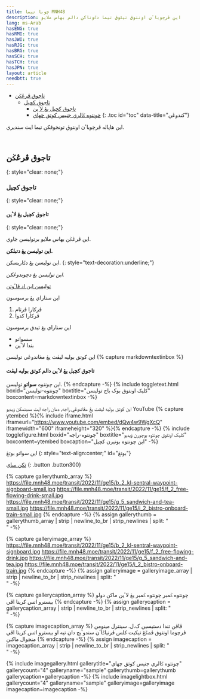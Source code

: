 ```yaml
---
title: چوبا تيما MNH48
description: اين ڤرچوباٴن اونتوق تيڠوق تيما دݢوناکن دالم بهاس ملايو
lang: ms-Arab
hasENG: true
hasRMI: true
hasJWI: true
hasRJG: true
hasBRG: true
hasSCH: true
hasTCH: true
hasJPN: true
layout: article
needbtt: true
---
```



- [تاجوق ڤرڠݢن](#تاجوق-ڤرڠݢن)
  - [تاجوق کچيل](#تاجوق-کچيل)
    - [تاجوق کچيل يڠ لاٴين](#تاجوق-کچيل-يڠ-لاٴين)
    - [چونتوه ݢالري جنيس کوتق چهاي](#چونتوه-ݢالري-جنيس-کوتق-چهاي)
{: .toc id="toc" data-title="کندوڠن"}


اين هاڽاله ڤرچوباٴن اونتوق تونجوقکن تيما ايت سنديري.


&nbsp;


## تاجوق ڤرڠݢن
{: style="clear: none;"}

### تاجوق کچيل
{: style="clear: none;"}

#### تاجوق کچيل يڠ لاٴين
{: style="clear: none;"}

اين ڤرڠݢن بهاس ملايو برتوليسن جاوي.


**اين توليسن يڠ دتبلکن.**


اين توليسن يڠ دݢاريسکن.
{: style="text-decoration:underline;"}


*اين توليسن يڠ دچوندوڠکن.*


[توليسن اين اد ڤاٴوتن](#)


اين سناراي يڠ برسوسون

1. ڤرکارا ڤرتام
2. ڤرکارا کدوا


اين سناراي يڠ تيدق برسوسون

- سسواتو
- بندا لاٴين


اين کوتق بوليه ليڤت يڠ مڠاندوڠي توليسن
{% capture markdowntextinbox %}
#### تاجوق کچيل يڠ لاٴين دالم کوتق بوليه ليڤت
اين *چونتوه* **سواتو** توليسن.
{% endcapture -%}
{% include toggletext.html boxid="چونتوه-توليسن" boxtitle="کليک اونتوق بوک باچ توليسن" boxcontent=markdowntextinbox -%}


اين کوتق بوليه ليڤت يڠ مڠاندوڠي راجه⹁ دمان راجه ايت ممبنمکن ۏيديو YouTube
{% capture ytembed %}{% include iframe.html iframeurl="https://www.youtube.com/embed/dQw4w9WgXcQ" iframewidth="600" iframeheight="320" %}{% endcapture -%}
{% include togglefigure.html boxid="چونتوه-راجه" boxtitle="کليک اونتوق چونتوه بوچورن ۏيديو" boxcontent=ytembed boxcaption="اين چونتوه بوتيرن کچيل" -%}


اين سواتو بوتڠ
{: style="text-align:center;" id="بوتڠ"}

[تکن ساي](#بوتڠ)
{: .button .button300}


{% capture gallerythumb_array %}
https://file.mnh48.moe/transit/2022/11/ge15/b_2_kl-sentral-waypoint-signboard-small.jpg
https://file.mnh48.moe/transit/2022/11/ge15/f_2_free-flowing-drink-small.jpg
https://file.mnh48.moe/transit/2022/11/ge15/g_5_sandwich-and-tea-small.jpg
https://file.mnh48.moe/transit/2022/11/ge15/i_2_bistro-onboard-train-small.jpg
{% endcapture -%}
{% assign gallerythumb = gallerythumb_array | strip | newline_to_br | strip_newlines | split: "<br />" -%}

{% capture galleryimage_array %}
https://file.mnh48.moe/transit/2022/11/ge15/b_2_kl-sentral-waypoint-signboard.jpg
https://file.mnh48.moe/transit/2022/11/ge15/f_2_free-flowing-drink.jpg
https://file.mnh48.moe/transit/2022/11/ge15/g_5_sandwich-and-tea.jpg
https://file.mnh48.moe/transit/2022/11/ge15/i_2_bistro-onboard-train.jpg
{% endcapture -%}
{% assign galleryimage = galleryimage_array | strip | newline_to_br | strip_newlines | split: "<br />" -%}

{% capture gallerycaption_array %}
چونتوه ݢمبر
چونتوه ݢمبر يڠ لاٴين
ماکن دولو
بيسترو اتس کريتا اڤي
{% endcapture -%}
{% assign gallerycaption = gallerycaption_array | strip | newline_to_br | strip_newlines | split: "<br />" -%}

{% capture imagecaption_array %}
ڤاڤن تندا دستيسين ک.ل. سينترل
مينومن ڤرچوما اونتوق ڤمݢڠ تيکيت کلس ڤرنياݢاٴن
سندوٴيچ دان تيه او
بيسترو اتس کريتا اڤي منجوال ماکنن
{% endcapture -%}
{% assign imagecaption = imagecaption_array | strip | newline_to_br | strip_newlines | split: "<br />" -%}

{% include imagegallery.html gallerytitle="چونتوه ݢالري جنيس کوتق چهاي" gallerycount="4" galleryname="sample" gallerythumb=gallerythumb gallerycaption=gallerycaption -%}
{% include imagelightbox.html gallerycount="4" galleryname="sample" galleryimage=galleryimage imagecaption=imagecaption -%}


&nbsp;

